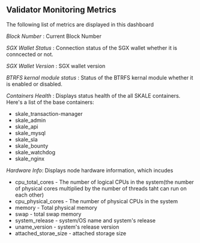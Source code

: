 ## Validator Monitoring Metrics
The following list of metrics are displayed in this dashboard

*Block Number* : Current Block Number

*SGX Wallet Status* : Connection status of the SGX wallet whether it is conncected or not.

*SGX Wallet Version* : SGX wallet version 

*BTRFS kernal module status* : Status of the BTRFS kernal module whether it is enabled or disabled.

*Containers Health* : Displays status health of the all SKALE containers. Here's a list of the base containers:
   - skale_transaction-manager
   - skale_admin
   - skale_api
   - skale_mysql
   - skale_sla
   - skale_bounty
   - skale_watchdog
   - skale_nginx

*Hardware Info*: Displays node hardware information, which incudes
- cpu_total_cores - The number of logical CPUs in the system(the number of physical cores multiplied by the number of threads taht can run on each other)
- cpu_physical_cores - The number of physical CPUs in the system
- memory - Total physical memory
- swap - total swap memory
- system_release - system/OS name and system's release
- uname_version - system's release version
- attached_storae_size - attached storage size
